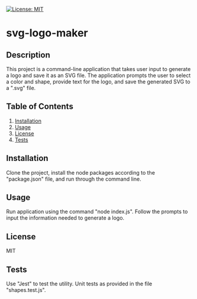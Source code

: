 [![License: MIT](https://img.shields.io/badge/License-MIT-yellow.svg)](https://opensource.org/licenses/MIT)
# svg-logo-maker

## Description
This project is a command-line application that takes user input to generate a logo and save it as an SVG file. The application prompts the user to select a color and shape, provide text for the logo, and save the generated SVG to a ".svg" file.

## Table of Contents
1. [Installation](#installation)
2. [Usage](#usage)
3. [License](#license)
5. [Tests](#tests)

## Installation
Clone the project, install the node packages according to the "package.json" file, and run through the command line.

## Usage
Run application using the command "node index.js". Follow the prompts to input the information needed to generate a logo.

## License
MIT

## Tests
Use "Jest" to test the utility. Unit tests as provided in the file "shapes.test.js".
